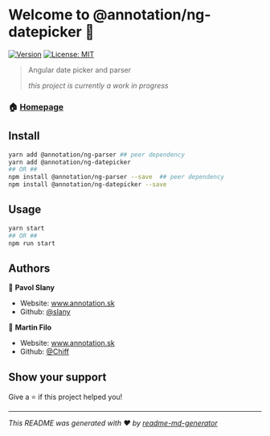 # Welcome to @annotation/ng-datepicker 👋
[![Version](https://img.shields.io/npm/v/@annotation/ng-datepicker.svg)](https://www.npmjs.com/package/@annotation/ng-datepicker)
[![License: MIT](https://img.shields.io/badge/License-MIT-yellow.svg)](#)

> Angular date picker and parser
> 
> *this project is currently a work in progress*

### 🏠 [Homepage](https://github.com/AnnotationSro/ng-a-datepicker)

## Install

```sh
yarn add @annotation/ng-parser ## peer dependency
yarn add @annotation/ng-datepicker
## OR ##
npm install @annotation/ng-parser --save  ## peer dependency
npm install @annotation/ng-datepicker --save
```

## Usage

```sh
yarn start
## OR ##
npm run start
```

## Authors

👤 **Pavol Slany**

* Website: www.annotation.sk
* Github: [@slany](https://github.com/slany)

👤 **Martin Filo**

* Website: www.annotation.sk
* Github: [@Chiff](https://github.com/Chiff)

## Show your support

Give a ⭐️ if this project helped you!


***
_This README was generated with ❤️ by [readme-md-generator](https://github.com/kefranabg/readme-md-generator)_
